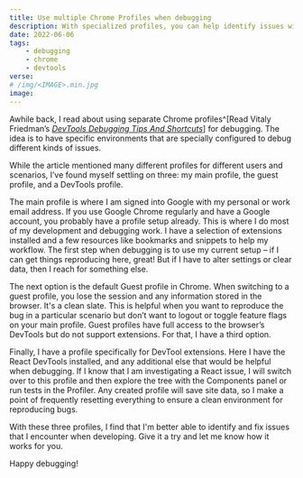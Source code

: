 ```yaml
---
title: Use multiple Chrome Profiles when debugging
description: With specialized profiles, you can help identify issues without messing with your favorite settings.
date: 2022-06-06
tags:
    - debugging
    - chrome
    - devtools
verse:
# /img/<IMAGE>.min.jpg
image:
---
```


Awhile back, I read about using separate Chrome profiles^[Read Vitaly Friedman’s [_DevTools Debugging Tips And Shortcuts_](https://www.smashingmagazine.com/2021/02/useful-chrome-firefox-devtools-tips-shortcuts/)] for debugging. The idea is to have specific environments that are specially configured to debug different kinds of issues.

While the article mentioned many different profiles for different users and scenarios, I’ve found myself settling on three: my main profile, the guest profile, and a DevTools profile.

The main profile is where I am signed into Google with my personal or work email address. If you use Google Chrome regularly and have a Google account, you probably have a profile setup already. This is where I do most of my development and debugging work. I have a selection of extensions installed and a few resources like bookmarks and snippets to help my workflow. The first step when debugging is to use my current setup – if I can get things reproducing here, great! But if I have to alter settings or clear data, then I reach for something else.

The next option is the default Guest profile in Chrome. When switching to a guest profile, you lose the session and any information stored in the browser. It's a clean slate. This is helpful when you want to reproduce the bug in a particular scenario but don’t want to logout or toggle feature flags on your main profile. Guest profiles have full access to the browser’s DevTools but do not support extensions. For that, I have a third option.

Finally, I have a profile specifically for DevTool extensions. Here I have the React DevTools installed, and any additional else that would be helpful when debugging. If I know that I am investigating a React issue, I will switch over to this profile and then explore the tree with the Components panel or run tests in the Profiler. Any created profile will save site data, so I make a point of frequently resetting everything to ensure a clean environment for reproducing bugs.

With these three profiles, I find that I'm better able to identify and fix issues that I encounter when developing. Give it a try and let me know how it works for you.

Happy debugging!
